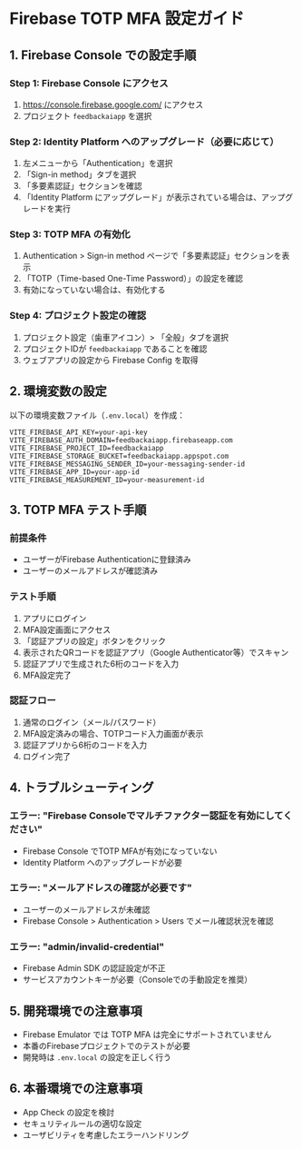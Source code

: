 # Firebase TOTP MFA 設定ガイド

## 1. Firebase Console での設定手順

### Step 1: Firebase Console にアクセス
1. https://console.firebase.google.com/ にアクセス
2. プロジェクト `feedbackaiapp` を選択

### Step 2: Identity Platform へのアップグレード（必要に応じて）
1. 左メニューから「Authentication」を選択
2. 「Sign-in method」タブを選択
3. 「多要素認証」セクションを確認
4. 「Identity Platform にアップグレード」が表示されている場合は、アップグレードを実行

### Step 3: TOTP MFA の有効化
1. Authentication > Sign-in method ページで「多要素認証」セクションを表示
2. 「TOTP（Time-based One-Time Password）」の設定を確認
3. 有効になっていない場合は、有効化する

### Step 4: プロジェクト設定の確認
1. プロジェクト設定（歯車アイコン）> 「全般」タブを選択
2. プロジェクトIDが `feedbackaiapp` であることを確認
3. ウェブアプリの設定から Firebase Config を取得

## 2. 環境変数の設定

以下の環境変数ファイル（`.env.local`）を作成：

```env
VITE_FIREBASE_API_KEY=your-api-key
VITE_FIREBASE_AUTH_DOMAIN=feedbackaiapp.firebaseapp.com
VITE_FIREBASE_PROJECT_ID=feedbackaiapp
VITE_FIREBASE_STORAGE_BUCKET=feedbackaiapp.appspot.com
VITE_FIREBASE_MESSAGING_SENDER_ID=your-messaging-sender-id
VITE_FIREBASE_APP_ID=your-app-id
VITE_FIREBASE_MEASUREMENT_ID=your-measurement-id
```

## 3. TOTP MFA テスト手順

### 前提条件
- ユーザーがFirebase Authenticationに登録済み
- ユーザーのメールアドレスが確認済み

### テスト手順
1. アプリにログイン
2. MFA設定画面にアクセス
3. 「認証アプリの設定」ボタンをクリック
4. 表示されたQRコードを認証アプリ（Google Authenticator等）でスキャン
5. 認証アプリで生成された6桁のコードを入力
6. MFA設定完了

### 認証フロー
1. 通常のログイン（メール/パスワード）
2. MFA設定済みの場合、TOTPコード入力画面が表示
3. 認証アプリから6桁のコードを入力
4. ログイン完了

## 4. トラブルシューティング

### エラー: "Firebase Consoleでマルチファクター認証を有効にしてください"
- Firebase Console でTOTP MFAが有効になっていない
- Identity Platform へのアップグレードが必要

### エラー: "メールアドレスの確認が必要です"
- ユーザーのメールアドレスが未確認
- Firebase Console > Authentication > Users でメール確認状況を確認

### エラー: "admin/invalid-credential"
- Firebase Admin SDK の認証設定が不正
- サービスアカウントキーが必要（Consoleでの手動設定を推奨）

## 5. 開発環境での注意事項

- Firebase Emulator では TOTP MFA は完全にサポートされていません
- 本番のFirebaseプロジェクトでのテストが必要
- 開発時は `.env.local` の設定を正しく行う

## 6. 本番環境での注意事項

- App Check の設定を検討
- セキュリティルールの適切な設定
- ユーザビリティを考慮したエラーハンドリング
